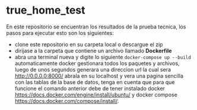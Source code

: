 # true_home_test
En este repositorio se encuentran los resultados de la prueba tecnica, los pasos para ejecutar esto son los siguientes:
* clone este repositorio en su carpeta local o descargue el zip 
* dirijase a la carpeta que contiene un archivo llamado **Dockerfile**
* abra una terminal nueva y digite lo siguiente ```docker-compose up --build``` automaticamente docker gestionara todos los paquetes y archivos, luego de unos segundos generara una direccion url la cual sera  http://0.0.0.0:8000/ abrala en su localhost y vera una pagina sencilla con las tablas de la base de datos, tenga en cuenta que para que funcione el comando anterior debe de tener instalado docker https://docs.docker.com/engine/install/ubuntu/ y docker compose https://docs.docker.com/compose/install/.

